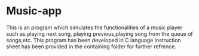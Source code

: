 # Music-app

This is an program which simulates the functionalities of a music player such as,playing next song, playing previous,playing song from the queue of songs,etc.
This program has been developed in C language
Instruction sheet has been provided in the containing folder for further refrence.
